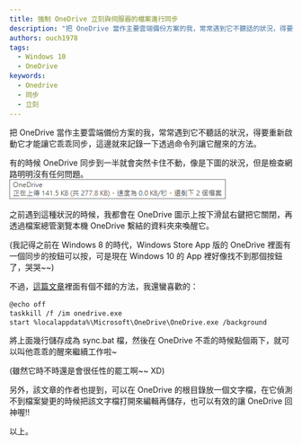 ```yaml
---
title: 強制 OneDrive 立刻與伺服器的檔案進行同步
description: "把 OneDrive 當作主要雲端備份方案的我，常常遇到它不聽話的狀況，得要重新啟動它才能讓它乖乖同步，這邊就來記錄一下透過命令列讓它醒來的方法。 有的時候 OneDrive 同步到一半就會突然卡住不動，但是檢查網路明明沒有任何問題。 有個不錯的方法，我還蠻喜歡的。"
authors: ouch1978
tags:
  - Windows 10
  - OneDrive
keywords:
  - Onedrive
  - 同步
  - 立刻
---
```


把 OneDrive 當作主要雲端備份方案的我，常常遇到它不聽話的狀況，得要重新啟動它才能讓它乖乖同步，這邊就來記錄一下透過命令列讓它醒來的方法。

<!--truncate-->

有的時候 OneDrive 同步到一半就會突然卡住不動，像是下圖的狀況，但是檢查網路明明沒有任何問題。
![OneDrive的傳輸速度卡在0.0KB](onedrive-stops-transfer.png "OneDrive的傳輸速度卡在0.0KB")

之前遇到這種狀況的時候，我都會在 OneDrive 圖示上按下滑鼠右鍵把它關閉，再透過檔案總管瀏覽本機 OneDrive 繫結的資料夾來喚醒它。

(我記得之前在 Windows 8 的時代，Windows Store App 版的 OneDrive 裡面有一個同步的按鈕可以按，可是現在 Windows 10 的 App 裡好像找不到那個按鈕了，哭哭~~)

不過，[這篇文章](http://andreklein.net/how-to-force-microsoft-onedrive-to-sync/ "How To Force Microsoft OneDrive To Sync More Often")裡面有個不錯的方法，我還蠻喜歡的：

```shell title="sync.bat"
@echo off
taskkill /f /im onedrive.exe
start %localappdata%\Microsoft\OneDrive\OneDrive.exe /background
```

將上面幾行儲存成為 sync.bat 檔，然後在 OneDrive 不乖的時候點個兩下，就可以叫他乖乖的醒來繼續工作啦~

(雖然它時不時還是會很任性的罷工啊~~ XD)

另外，該文章的作者也提到，可以在 OneDrive 的根目錄放一個文字檔，在它偵測不到檔案變更的時候把該文字檔打開來編輯再儲存，也可以有效的讓 OneDrive 回神喔!!

以上。
